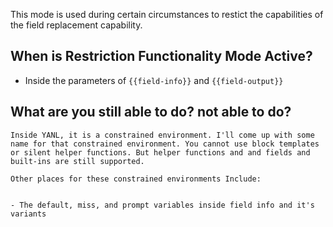 
This mode is used during certain circumstances to restict the capabilities of the field replacement capability. 

## When is Restriction Functionality Mode Active?
- Inside the parameters of `{{field-info}}` and `{{field-output}}`



## What are you still able to do? not able to do?



``` chat
Inside YANL, it is a constrained environment. I'll come up with some name for that constrained environment. You cannot use block templates or silent helper functions. But helper functions and and fields and built-ins are still supported.  
  
Other places for these constrained environments Include:  
  

- The default, miss, and prompt variables inside field info and it's variants
```